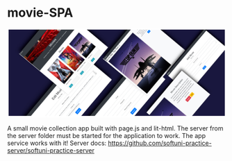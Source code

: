 # movie-SPA
![image info](./mov.jpeg)

A small movie collection app built with page.js and lit-html.
The server from the server folder must be started for the application to work. The app service works with it!
Server docs:
https://github.com/softuni-practice-server/softuni-practice-server
